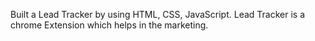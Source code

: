 Built a Lead Tracker by using HTML, CSS, JavaScript. Lead Tracker is a chrome Extension which helps in the marketing.
